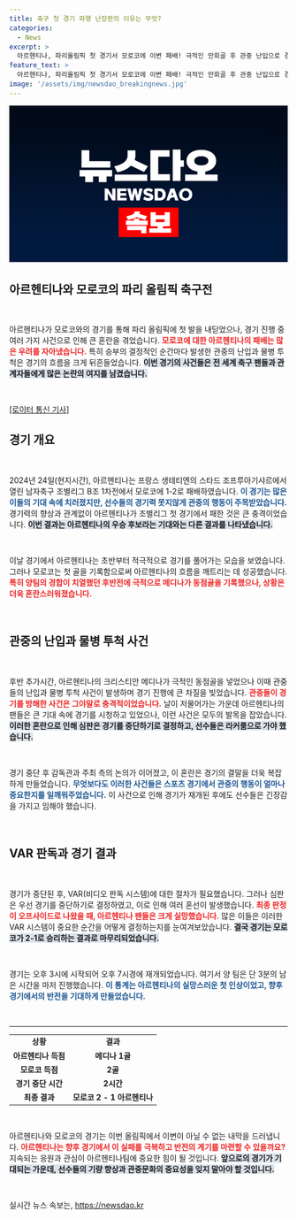 ```yaml
---
title: 축구 첫 경기 파행 난장판의 이유는 무엇?
categories:
  - News
excerpt: >
  아르헨티나, 파리올림픽 첫 경기서 모로코에 이변 패배! 극적인 만회골 후 관중 난입으로 경기 중단, 혼란 속 VAR 판정은 오프사이드로, 결국 1-2 패. 끝내 아르헨 팬들 생중계에 충격!
feature_text: >
  아르헨티나, 파리올림픽 첫 경기서 모로코에 이변 패배! 극적인 만회골 후 관중 난입으로 경기 중단, 혼란 속 VAR 판정은 오프사이드로, 결국 1-2 패. 끝내 아르헨 팬들 생중계에 충격!
image: '/assets/img/newsdao_breakingnews.jpg'
---
```


<p><img src="/assets/img/newsdao_breakingnews.jpg" alt="firstkoreanews 속보" /></p>

<h2 data-ke-size="size26">아르헨티나와 모로코의 파리 올림픽 축구전</h2>

<p data-ke-size="size16">&nbsp;</p>

<p>아르헨티나가 모로코와의 경기를 통해 파리 올림픽에 첫 발을 내딛었으나, 경기 진행 중 여러 가지 사건으로 인해 큰 혼란을 겪었습니다. <b><span style="color: #ee2323;">모로코에 대한 아르헨티나의 패배는 많은 우려를 자아냈습니다.</span></b> 특히 승부의 결정적인 순간마다 발생한 관중의 난입과 물병 투척은 경기의 흐름을 크게 뒤흔들었습니다. <b><span style="background-color: #21538527;">이번 경기의 사건들은 전 세계 축구 팬들과 관계자들에게 많은 논란의 여지를 남겼습니다.</span></b> </p>

<p data-ke-size="size16">&nbsp;</p>

<p><a href="https://www.reuters.com/sports/soccer/apolyu-morocco-argentina-game-ends-chaos-2024-07-24/">[로이터 통신 기사]</a></p>

<h2 data-ke-size="size26">경기 개요</h2>

<p data-ke-size="size16">&nbsp;</p>

<p>2024년 24일(현지시간), 아르헨티나는 프랑스 생테티엔의 스타드 조프루아기샤르에서 열린 남자축구 조별리그 B조 1차전에서 모로코에 1-2로 패배하였습니다. <b><span style="color: #1a5490;">이 경기는 많은 이들의 기대 속에 치러졌지만, 선수들의 경기력 못지않게 관중의 행동이 주목받았습니다.</span></b> 경기력의 향상과 관계없이 아르헨티나가 조별리그 첫 경기에서 패한 것은 큰 충격이었습니다. <b><span style="background-color: #21538527;">이번 결과는 아르헨티나의 우승 후보라는 기대와는 다른 결과를 나타냈습니다.</span></b> </p>

<p data-ke-size="size16">&nbsp;</p>

<p>이날 경기에서 아르헨티나는 초반부터 적극적으로 경기를 풀어가는 모습을 보였습니다. 그러나 모로코는 첫 골을 기록함으로써 아르헨티나의 흐름을 깨트리는 데 성공했습니다. <b><span style="color: #ee2323;">특히 양팀의 경합이 치열했던 후반전에 극적으로 메디나가 동점골을 기록했으나, 상황은 더욱 혼란스러워졌습니다.</span></b> </p>

<p data-ke-size="size16">&nbsp;</p>

<h2 data-ke-size="size26">관중의 난입과 물병 투척 사건</h2>

<p data-ke-size="size16">&nbsp;</p>

<p>후반 추가시간, 아르헨티나의 크리스티안 메디나가 극적인 동점골을 넣었으나 이때 관중들의 난입과 물병 투척 사건이 발생하며 경기 진행에 큰 차질을 빚었습니다. <b><span style="color: #ee2323;">관중들이 경기를 방해한 사건은 그야말로 충격적이었습니다.</span></b> 날이 저물어가는 가운데 아르헨티나의 팬들은 큰 기대 속에 경기를 시청하고 있었으나, 이런 사건은 모두의 발목을 잡았습니다. <b><span style="background-color: #21538527;">이러한 혼란으로 인해 심판은 경기를 중단하기로 결정하고, 선수들은 라커룸으로 가야 했습니다.</span></b></p>

<p data-ke-size="size16">&nbsp;</p>

<p>경기 중단 후 감독관과 주최 측의 논의가 이어졌고, 이 혼란은 경기의 결말을 더욱 복잡하게 만들었습니다. <b><span style="color: #1a5490;">무엇보다도 이러한 사건들은 스포츠 경기에서 관중의 행동이 얼마나 중요한지를 일깨워주었습니다.</span></b> 이 사건으로 인해 경기가 재개된 후에도 선수들은 긴장감을 가지고 임해야 했습니다. </p>

<p data-ke-size="size16">&nbsp;</p>

<h2 data-ke-size="size26">VAR 판독과 경기 결과</h2>

<p data-ke-size="size16">&nbsp;</p>

<p>경기가 중단된 후, VAR(비디오 판독 시스템)에 대한 절차가 필요했습니다. 그러나 심판은 우선 경기를 중단하기로 결정하였고, 이로 인해 여러 혼선이 발생했습니다. <b><span style="color: #ee2323;">최종 판정이 오프사이드로 나왔을 때, 아르헨티나 팬들은 크게 실망했습니다.</span></b> 많은 이들은 이러한 VAR 시스템이 중요한 순간을 어떻게 결정하는지를 눈여겨보았습니다. <b><span style="background-color: #21538527;">결국 경기는 모로코가 2-1로 승리하는 결과로 마무리되었습니다.</span></b> </p>

<p data-ke-size="size16">&nbsp;</p>

<p>경기는 오후 3시에 시작되어 오후 7시경에 재개되었습니다. 여기서 양 팀은 단 3분의 남은 시간을 마저 진행했습니다. <b><span style="color: #1a5490;">이 통계는 아르헨티나의 실망스러운 첫 인상이었고, 향후 경기에서의 반전을 기대하게 만들었습니다.</span></b> </p>

<p data-ke-size="size16">&nbsp;</p>

<hr>

<table style="width: 100%;">
    <tr>
        <td style="text-align: center; height: 17px;"><b>상황</b></td>
        <td style="text-align: center; height: 17px;"><b>결과</b></td>
    </tr>
    <tr>
        <td style="text-align: center; height: 17px;"><b>아르헨티나 득점</b></td>
        <td style="text-align: center; height: 17px;"><b>메디나 1골</b></td>
    </tr>
    <tr>
        <td style="text-align: center; height: 17px;"><b>모로코 득점</b></td>
        <td style="text-align: center; height: 17px;"><b>2골</b></td>
    </tr>
    <tr>
        <td style="text-align: center; height: 17px;"><b>경기 중단 시간</b></td>
        <td style="text-align: center; height: 17px;"><b>2시간</b></td>
    </tr>
    <tr>
        <td style="text-align: center; height: 17px;"><b>최종 결과</b></td>
        <td style="text-align: center; height: 17px;"><b>모로코 2 - 1 아르헨티나</b></td>
    </tr>
</table>

<p data-ke-size="size16">&nbsp;</p>

<p>아르헨티나와 모로코의 경기는 이번 올림픽에서 이변이 아닐 수 없는 내막을 드러냅니다. <b><span style="color: #ee2323;">아르헨티나는 향후 경기에서 이 실패를 극복하고 반전의 계기를 마련할 수 있을까요?</span></b> 지속되는 응원과 관심이 아르헨티나팀에 중요한 힘이 될 것입니다. <b><span style="background-color: #21538527;">앞으로의 경기가 기대되는 가운데, 선수들의 기량 향상과 관중문화의 중요성을 잊지 말아야 할 것입니다.</span></b> </p>

<p data-ke-size="size16">&nbsp;</p>
실시간 뉴스 속보는, <a href="https://newsdao.kr" rel="dofollow">https://newsdao.kr</a>


